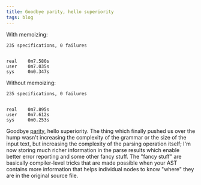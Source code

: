 ```yaml
---
title: Goodbye parity, hello superiority
tags: blog
---
```


With memoizing:

    235 specifications, 0 failures


    real    0m7.580s
    user    0m7.035s
    sys     0m0.347s

Without memoizing:

    235 specifications, 0 failures


    real    0m7.895s
    user    0m7.612s
    sys     0m0.253s

Goodbye [parity](http://wincent.dev/a/about/wincent/weblog/archives/2007/02/another_perform.php), hello superiority. The thing which finally pushed us over the hump wasn't increasing the complexity of the grammar or the size of the input text, but increasing the complexity of the parsing operation itself; I'm now storing much richer information in the parse results which enable better error reporting and some other fancy stuff. The "fancy stuff" are basically compiler-level tricks that are made possible when your AST contains more information that helps individual nodes to know "where" they are in the original source file.

